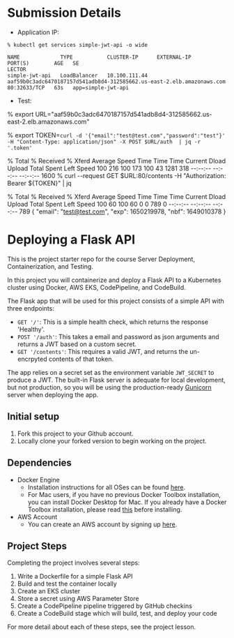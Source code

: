 # Submission Details

- Application IP:

 ```
 % kubectl get services simple-jwt-api -o wide

NAME             TYPE           CLUSTER-IP      EXTERNAL-IP                                                              PORT(S)        AGE   SE
LECTOR
simple-jwt-api   LoadBalancer   10.100.111.44   aaf59b0c3adc6470187157d541adb8d4-312585662.us-east-2.elb.amazonaws.com   80:32633/TCP   63s   app=simple-jwt-api
```

- Test:

 % export URL="aaf59b0c3adc6470187157d541adb8d4-312585662.us-east-2.elb.amazonaws.com"

 % export TOKEN=`curl -d '{"email":"test@test.com","password":"test"}' -H "Content-Type: application/json" -X POST $URL/auth  | jq -r '.token'`

  % Total    % Received % Xferd  Average Speed   Time    Time     Time  Current
                                 Dload  Upload   Total   Spent    Left  Speed
100   216  100   173  100    43   1281    318 --:--:-- --:--:-- --:--:--  1600
 % curl --request GET $URL:80/contents -H "Authorization: Bearer ${TOKEN}" | jq

  % Total    % Received % Xferd  Average Speed   Time    Time     Time  Current
                                 Dload  Upload   Total   Spent    Left  Speed
100    60  100    60    0     0    789      0 --:--:-- --:--:-- --:--:--   789
{
  "email": "test@test.com",
  "exp": 1650219978,
  "nbf": 1649010378
}


# Deploying a Flask API

This is the project starter repo for the course Server Deployment, Containerization, and Testing.

In this project you will containerize and deploy a Flask API to a Kubernetes cluster using Docker, AWS EKS, CodePipeline, and CodeBuild.

The Flask app that will be used for this project consists of a simple API with three endpoints:

- `GET '/'`: This is a simple health check, which returns the response 'Healthy'. 
- `POST '/auth'`: This takes a email and password as json arguments and returns a JWT based on a custom secret.
- `GET '/contents'`: This requires a valid JWT, and returns the un-encrpyted contents of that token. 

The app relies on a secret set as the environment variable `JWT_SECRET` to produce a JWT. The built-in Flask server is adequate for local development, but not production, so you will be using the production-ready [Gunicorn](https://gunicorn.org/) server when deploying the app.

## Initial setup
1. Fork this project to your Github account.
2. Locally clone your forked version to begin working on the project.

## Dependencies

- Docker Engine
    - Installation instructions for all OSes can be found [here](https://docs.docker.com/install/).
    - For Mac users, if you have no previous Docker Toolbox installation, you can install Docker Desktop for Mac. If you already have a Docker Toolbox installation, please read [this](https://docs.docker.com/docker-for-mac/docker-toolbox/) before installing.
 - AWS Account
     - You can create an AWS account by signing up [here](https://aws.amazon.com/#).
     
## Project Steps

Completing the project involves several steps:

1. Write a Dockerfile for a simple Flask API
2. Build and test the container locally
3. Create an EKS cluster
4. Store a secret using AWS Parameter Store
5. Create a CodePipeline pipeline triggered by GitHub checkins
6. Create a CodeBuild stage which will build, test, and deploy your code

For more detail about each of these steps, see the project lesson.
